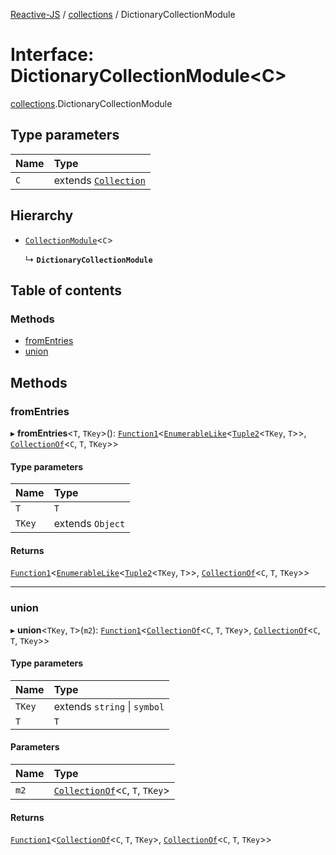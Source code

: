 [Reactive-JS](../README.md) / [collections](../modules/collections.md) / DictionaryCollectionModule

# Interface: DictionaryCollectionModule<C\>

[collections](../modules/collections.md).DictionaryCollectionModule

## Type parameters

| Name | Type |
| :------ | :------ |
| `C` | extends [`Collection`](collections.Collection.md) |

## Hierarchy

- [`CollectionModule`](collections.CollectionModule.md)<`C`\>

  ↳ **`DictionaryCollectionModule`**

## Table of contents

### Methods

- [fromEntries](collections.DictionaryCollectionModule.md#fromentries)
- [union](collections.DictionaryCollectionModule.md#union)

## Methods

### fromEntries

▸ **fromEntries**<`T`, `TKey`\>(): [`Function1`](../modules/functions.md#function1)<[`EnumerableLike`](collections.EnumerableLike.md)<[`Tuple2`](../modules/functions.md#tuple2)<`TKey`, `T`\>\>, [`CollectionOf`](../modules/collections.md#collectionof)<`C`, `T`, `TKey`\>\>

#### Type parameters

| Name | Type |
| :------ | :------ |
| `T` | `T` |
| `TKey` | extends `Object` |

#### Returns

[`Function1`](../modules/functions.md#function1)<[`EnumerableLike`](collections.EnumerableLike.md)<[`Tuple2`](../modules/functions.md#tuple2)<`TKey`, `T`\>\>, [`CollectionOf`](../modules/collections.md#collectionof)<`C`, `T`, `TKey`\>\>

___

### union

▸ **union**<`TKey`, `T`\>(`m2`): [`Function1`](../modules/functions.md#function1)<[`CollectionOf`](../modules/collections.md#collectionof)<`C`, `T`, `TKey`\>, [`CollectionOf`](../modules/collections.md#collectionof)<`C`, `T`, `TKey`\>\>

#### Type parameters

| Name | Type |
| :------ | :------ |
| `TKey` | extends `string` \| `symbol` |
| `T` | `T` |

#### Parameters

| Name | Type |
| :------ | :------ |
| `m2` | [`CollectionOf`](../modules/collections.md#collectionof)<`C`, `T`, `TKey`\> |

#### Returns

[`Function1`](../modules/functions.md#function1)<[`CollectionOf`](../modules/collections.md#collectionof)<`C`, `T`, `TKey`\>, [`CollectionOf`](../modules/collections.md#collectionof)<`C`, `T`, `TKey`\>\>
